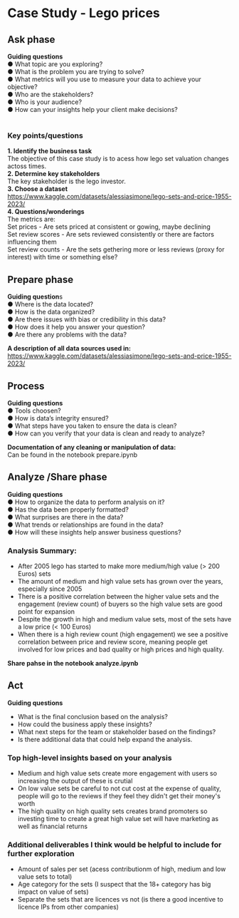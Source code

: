 # Case Study - Lego prices

## Ask phase
**Guiding questions**<br/>
● What topic are you exploring?<br/>
● What is the problem you are trying to solve?<br/>
● What metrics will you use to measure your data to achieve your objective?<br/>
● Who are the stakeholders?<br/>
● Who is your audience?<br/>
● How can your insights help your client make decisions?<br/>
<br/>

### Key points/questions
**1. Identify the business task**<br/>
The objective of this case study is to acess how lego set valuation changes actoss times.<br/>
**2. Determine key stakeholders**<br/>
The key stakeholder is the lego investor. <br/>
**3. Choose a dataset**<br/>
https://www.kaggle.com/datasets/alessiasimone/lego-sets-and-price-1955-2023/<br/>
**4. Questions/wonderings**<br/>
The metrics are:<br/>
Set prices - Are sets priced at consistent or gowing, maybe declining<br/>
Set review scores - Are sets reviewed consistently or there are factors influencing them <br/>
Set review counts - Are the sets gethering more or less reviews (proxy for interest) with time or something else?<br/>

## Prepare phase
**Guiding question**s<br/>
● Where is the data located?<br/>
● How is the data organized?<br/>
● Are there issues with bias or credibility in this data?<br/>
● How does it help you answer your question?<br/>
● Are there any problems with the data?<br/>

**A description of all data sources used in:** https://www.kaggle.com/datasets/alessiasimone/lego-sets-and-price-1955-2023/

## Process
**Guiding questions**<br/>
● Tools choosen?<br/>
● How is data’s integrity ensured?<br/>
● What steps have you taken to ensure the data is clean?<br/>
● How can you verify that your data is clean and ready to analyze?<br/>

**Documentation of any cleaning or manipulation of data:**<br/>
Can be found in the notebook prepare.ipynb

## Analyze /Share phase
**Guiding questions**<br/>
● How to organize the data to perform analysis on it?<br/>
● Has the data been properly formatted?<br/>
● What surprises are there in the data?<br/>
● What trends or relationships are found in the data?<br/>
● How will these insights help answer business questions?<br/>

### Analysis Summary:
* After 2005 lego has started to make more medium/high value (> 200 Euros) sets<br/>
* The amount of medium and high value sets has grown over the years, especially since 2005 <br/>
* There is a positive correlation between the higher value sets and the engagement (review count) of buyers so the high value sets are good point for expansion<br/>
* Despite the growth in high and medium value sets, most of the sets have a low price (< 100 Euros)<br/>
* When there is a high review count (high engagement) we see a positive correlation between price and review score, meaning people get involved for low prices and bad quality or high prices and high quality. <br/>

**Share pahse in the notebook analyze.ipynb**

## Act
**Guiding questions**
* What is the final conclusion based on the analysis?
* How could the business apply these insights?
* What next steps for the team or stakeholder based on the findings?
* Is there additional data that could help expand the analysis.

### Top high-level insights based on your analysis<br/>
- Medium and high value sets create more engagement with users so increasing the output of these is crutial<br/>
- On low value sets be careful to not cut cost at the expense of quality, people will go to the reviews if they feel they didn't get their money's worth<br/>
- The high quality on high quality sets creates brand promoters so investing time to create a great high value set will have marketing as well as financial returns<br/>


### Additional deliverables I think would be helpful to include for further exploration<br/>
- Amount of sales per set (acess contributionm of high, medium and low value sets to total)
- Age category for the sets (I suspect that the 18+ category has big impact on value of sets)
- Separate the sets that are licences vs not (is there a good incentive to licence IPs from other companies)
